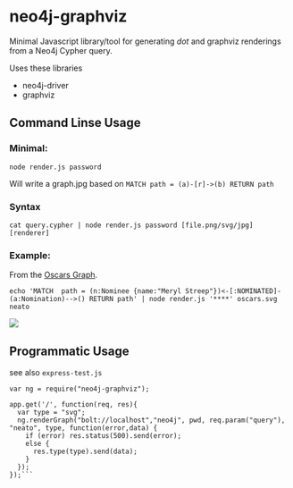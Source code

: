 # neo4j-graphviz

Minimal Javascript library/tool for generating *dot* and graphviz renderings from a Neo4j Cypher query.

Uses these libraries

* neo4j-driver
* graphviz

## Command Linse Usage

### Minimal:

`node render.js password`

Will write a graph.jpg based on `MATCH path = (a)-[r]->(b) RETURN path`

### Syntax

```
cat query.cypher | node render.js password [file.png/svg/jpg] [renderer]
```


### Example:

From the [Oscars Graph](http://gist.asciidoctor.org/?dropbox-14493611/oscars.adoc).

```
echo 'MATCH  path = (n:Nominee {name:"Meryl Streep"})<-[:NOMINATED]-(a:Nomination)-->() RETURN path' | node render.js '****' oscars.svg neato
```

![](https://rawgithub.com/jexp/neo4j-graphviz/master/oscars.svg)


## Programmatic Usage

see also `express-test.js`

```
var ng = require("neo4j-graphviz");

app.get('/', function(req, res){
  var type = "svg";
  ng.renderGraph("bolt://localhost","neo4j", pwd, req.param("query"), "neato", type, function(error,data) {
    if (error) res.status(500).send(error);
    else {
      res.type(type).send(data);
    }
  });
});```
